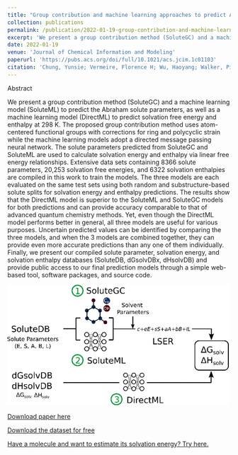 ```yaml
---
title: "Group contribution and machine learning approaches to predict Abraham solute parameters, solvation free energy, and solvation enthalpy"
collection: publications
permalink: /publication/2022-01-19-group-contribution-and-machine-learning-approaches
excerpt: 'We present a group contribution method (SoluteGC) and a machine learning model (SoluteML) to predict the Abraham solute parameters, as well as a machine learning model (DirectML) to predict solvation free energy and enthalpy at 298 K. Extensive data sets containing 8366 solute parameters, 20,253 solvation free energies, and 6322 solvation enthalpies are compiled in this work to train the models. Data sets and tools to make solvation predictions are made open-access.<br/><img src="/images/abraham_ml_solv.png" width="500" height="300">'
date: 2022-01-19
venue: 'Journal of Chemical Information and Modeling'
paperurl: 'https://pubs.acs.org/doi/full/10.1021/acs.jcim.1c01103'
citation: 'Chung, Yunsie; Vermeire, Florence H; Wu, Haoyang; Walker, Pierre J; Abraham, Michael H; Green, William H. (2022). &quot;Group contribution and machine learning approaches to predict Abraham solute parameters, solvation free energy, and solvation enthalpy.&quot; <i>Journal of Chemical Information and Modeling</i>. 62(3). 433-446.'
---
```

Abstract

We present a group contribution method (SoluteGC) and a machine learning model (SoluteML) to predict the Abraham solute parameters, as well as a machine learning model (DirectML) to predict solvation free energy and enthalpy at 298 K. The proposed group contribution method uses atom-centered functional groups with corrections for ring and polycyclic strain while the machine learning models adopt a directed message passing neural network. The solute parameters predicted from SoluteGC and SoluteML are used to calculate solvation energy and enthalpy via linear free energy relationships. Extensive data sets containing 8366 solute parameters, 20,253 solvation free energies, and 6322 solvation enthalpies are compiled in this work to train the models. The three models are each evaluated on the same test sets using both random and substructure-based solute splits for solvation energy and enthalpy predictions. The results show that the DirectML model is superior to the SoluteML and SoluteGC models for both predictions and can provide accuracy comparable to that of advanced quantum chemistry methods. Yet, even though the DirectML model performs better in general, all three models are useful for various purposes. Uncertain predicted values can be identified by comparing the three models, and when the 3 models are combined together, they can provide even more accurate predictions than any one of them individually. Finally, we present our compiled solute parameter, solvation energy, and solvation enthalpy databases (SoluteDB, dGsolvDBx, dHsolvDB) and provide public access to our final prediction models through a simple web-based tool, software packages, and source code.

![](/images/abraham_ml_solv.png)

[Download paper here](https://pubs.acs.org/doi/full/10.1021/acs.jcim.1c01103)

[Download the dataset for free](https://zenodo.org/record/5792296)

[Have a molecule and want to estimate its solvation energy? Try here.](https://rmg.mit.edu/database/solvation/search/)
